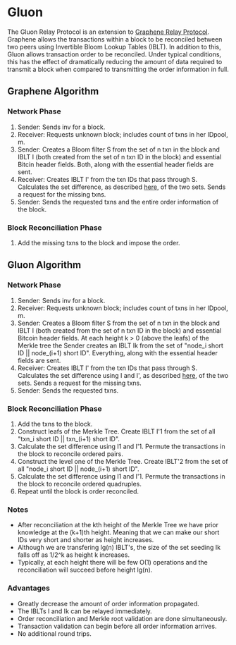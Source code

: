 # Gluon
The Gluon Relay Protocol is an extension to [Graphene Relay Protocol](https://people.cs.umass.edu/~gbiss/graphene.pdf). Graphene allows the transactions within a block to be reconciled between two peers using Invertible Bloom Lookup Tables (IBLT). In addition to this, Gluon allows transaction order to be reconciled. Under typical conditions, this has the effect of dramatically reducing the amount of data required to transmit a block when compared to transmitting the order information in full. 

## Graphene Algorithm
### Network Phase
1. Sender:    Sends inv for a block.
2. Receiver:  Requests unknown block; includes count of txns in her IDpool, m.
3. Sender:    Creates a Bloom filter S from the set of n txn in the block and IBLT I (both created from the set of n txn ID in the block) and essential Bitcin header fields. Both, along with the essential header fields are sent.
4. Receiver:  Creates IBLT I' from the txn IDs that pass through S. Calculates the set difference, as described [here](https://dl.acm.org/citation.cfm?id=2018462), of the two sets. Sends a request for the missing txns.
5. Sender:    Sends the requested txns and the entire order information of the block.

### Block Reconciliation Phase
1. Add the missing txns to the block and impose the order. 

## Gluon Algorithm
### Network Phase
1. Sender:    Sends inv for a block.
2. Receiver:  Requests unknown block; includes count of txns in her IDpool, m.
3. Sender:    Creates a Bloom filter S from the set of n txn in the block and IBLT I (both created from the set of n txn ID in the block) and essential Bitcoin header fields. At each height k > 0 (above the leafs) of the Merkle tree the Sender creates an IBLT Ik from the set of "node_i short ID || node_(i+1) short ID". Everything, along with the essential header fields are sent.
4. Receiver:  Creates IBLT I' from the txn IDs that pass through S. Calculates the set difference using I and I', as described [here](https://dl.acm.org/citation.cfm?id=2018462), of the two sets. Sends a request for the missing txns.
5. Sender:    Sends the requested txns.

### Block Reconciliation Phase
1. Add the txns to the block.
2. Construct leafs of the Merkle Tree. Create IBLT I'1 from the set of all "txn_i short ID || txn_(i+1) short ID".
3. Calculate the set difference using I1 and I'1. Permute the transactions in the block to reconcile ordered pairs.
4. Construct the level one of the Merkle Tree. Create IBLT'2 from the set of all "node_i short ID || node_(i+1) short ID".
5. Calculate the set difference using I1 and I'1. Permute the transactions in the block to reconcile ordered quadruples.
6. Repeat until the block is order reconciled.

### Notes
+ After reconciliation at the kth height of the Merkle Tree we have prior knowledge at the (k+1)th height. Meaning that we can make our short IDs very short and shorter as height increases.
+ Although we are transfering lg(n) IBLT's, the size of the set seeding Ik falls off as 1/2^k as height k increases.
+ Typically, at each height there will be few O(1) operations and the reconciliation will succeed before height lg(n). 

### Advantages
+ Greatly decrease the amount of order information propagated.
+ The IBLTs I and Ik can be relayed immediately.
+ Order reconciliation and Merkle root validation are done simultaneously.
+ Transaction validation can begin before all order information arrives. 
+ No additional round trips.
